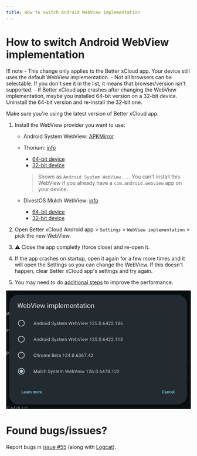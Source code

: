 ```yaml
---
title: How to switch Android WebView implementation
---
```


# How to switch Android WebView implementation

!!! note
    - This change only applies to the Better xCloud app. Your device still uses the default WebView implementation.
    - Not all browsers can be selectable. If you don't see it in the list, it means that browser/version isn't supported.
    - If Better xCloud app crashes after changing the WebView implementation, maybe you installed 64-bit version on a 32-bit device. Uninstall the 64-bit version and re-install the 32-bit one.

Make sure you're using the latest version of Better xCloud app.

1. Install the WebView provider you want to use:
    - Android System WebView: [APKMirror](https://www.apkmirror.com/apk/google-inc/android-system-webview/)  
    <!-- - Chrome: [APKMirror](https://www.apkmirror.com/apk/google-inc/chrome/chrome-123-0-6312-81-release/) (you must install this version, the version on Play Store doesn't work) -->
    
    - Thorium: [info](https://github.com/Alex313031/Thorium)
        - [64-bit device](https://github.com/Alex313031/Thorium-Android/releases/download/M124.0.6367.218/SystemWebView_arm64.apk)  
        - [32-bit device](https://github.com/Alex313031/Thorium-Android/releases/download/M124.0.6367.218/SystemWebView_arm32.apk)  
        > Shown as `Android System WebView...`. You can't install this WebView if you already have a `com.android.webview` app on your device.

    - DivestOS Mulch WebView: [info](https://divestos.org/pages/our_apps#mull)
        - [64-bit device](https://gitlab.com/divested-mobile/mulch/-/raw/master/prebuilt/arm64/webview.apk)
        - [32-bit device](https://gitlab.com/divested-mobile/mulch/-/raw/master/prebuilt/arm/webview.apk)
    

2. Open Better xCloud Android app > `Settings` > `WebView implementation` > pick the new WebView.
3. ⚠️ Close the app completly (force close) and re-open it.
4. If the app crashes on startup, open it again for a few more times and it will open the Settings so you can change the WebView. If this doesn't happen, clear Better xCloud app's settings and try again.  
5. You may need to do [additional steps](./android-webview-tweaks.md) to improve the performance.

![Android WebView implementation](../images/android/android-webview-implementation.png)

# Found bugs/issues?
Report bugs in [issue #55](https://github.com/redphx/better-xcloud-android/issues/55) (along with [Logcat](https://www.xda-developers.com/how-to-take-logs-android/)).
